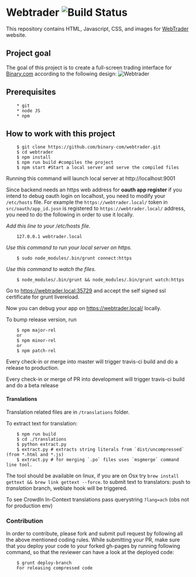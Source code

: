 # Webtrader ![Build Status](https://travis-ci.org/binary-com/webtrader.svg?branch=master)

This repository contains HTML, Javascript, CSS, and images for [WebTrader](http://binary-com.github.io/webtrader) website.

## Project goal
The goal of this project is to create a full-screen trading interface for [Binary.com](https://www.binary.com) according to the following design:
![Webtrader](https://banners.binary.com/misc/webtrader-layout.jpg)

## Prerequisites

        * git
        * node JS
        * npm

## How to work with this project

        $ git clone https://github.com/binary-com/webtrader.git
        $ cd webtrader
        $ npm install
        $ npm run build #compiles the project
        $ npm start #Start a local server and serve the compiled files

Running this command will launch local server at http://localhost:9001

Since backend needs an https web address for **oauth app register** if you intend to debug oauth login on localhost,  you need to modify your `/etc/hosts` file. For example the `https://webtrader.local/` token in `src/oauth/app_id.josn` is registered to `https://webtrader.local/` address, you need to do the following in order to use it locally.

*Add this line to your /etc/hosts file.*

        127.0.0.1 webtrader.local

*Use this command to run your local server on https.*

        $ sudo node_modules/.bin/grunt connect:https

*Use this command to watch the files.*

        $ node_modules/.bin/grunt && node_modules/.bin/grunt watch:https

Go to https://webtrader.local:35729 and accept the self signed ssl certificate for grunt livereload.

Now you can debug your app on https://webtrader.local/ locally.

To bump release version, run

        $ npm major-rel
        or
        $ npm minor-rel
        or
        $ npm patch-rel

Every check-in or merge into master will trigger travis-ci build and do a release to production.

Every check-in or merge of PR into development will trigger travis-ci build and do a beta release

#### Translations

Translation related files are in `/translations` folder.
    
  To extract text for translation:

        $ npm run build
        $ cd ./translations
        $ python extract.py
        $ extract.py # extracts string literals from `dist/uncompressed` (from *.html and *.js)
        $ extract.py # for merging `.po` files uses `msgmerge` command line tool.

The tool should be available on linux, if you are on Osx try `brew install gettext && brew link gettext --force`.
to submit text to translators: push to *translation* branch, weblate hook will be triggered.

To see CrowdIn In-Context translations pass querystring `?lang=ach` (obs not for production env)

### Contribution
In order to contribute, please fork and submit pull request by following all the above mentioned coding rules.
While submitting your PR, make sure that you deploy your code to your forked gh-pages by running following command, so that the reviewer can have a look at the deployed code:

        $ grunt deploy-branch
        For releasing compressed code